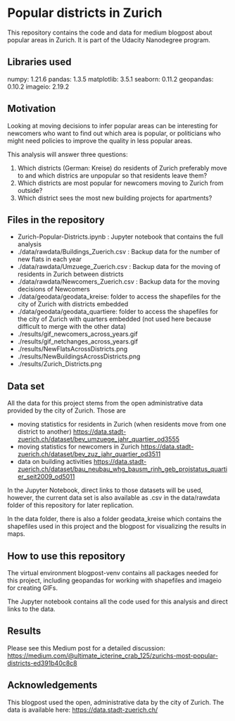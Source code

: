 # Popular districts in Zurich

This repository contains the code and data for medium blogpost about
popular areas in Zurich. It is part of the Udacity Nanodegree program.

## Libraries used

numpy: 1.21.6
pandas: 1.3.5
matplotlib: 3.5.1
seaborn: 0.11.2
geopandas: 0.10.2
imageio: 2.19.2

## Motivation

Looking at moving decisions to infer popular areas can be interesting for newcomers who want
to find out which area is popular, or politicians who might need policies to
improve the quality in less popular areas.

This analysis will answer three questions:

1) Which districts (German: Kreise) do residents of Zurich preferably move to and which districs are unpopular so that residents leave them?
2) Which districts are most popular for newcomers moving to Zurich from outside?
3) Which district sees the most new building projects for apartments?

## Files in the repository

- Zurich-Popular-Districts.ipynb : Jupyter notebook that contains the full analysis
- ./data/rawdata/Buildings_Zuerich.csv : Backup data for the number of new flats in each year
- ./data/rawdata/Umzuege_Zuerich.csv : Backup data for the moving of residents in Zurich between districts
- ./data/rawdata/Newcomers_Zuerich.csv : Backup data for the moving decisions of Newcomers
- ./data/geodata/geodata_kreise: folder to access the shapefiles for the city of Zurich with districts embedded
- ./data/geodata/geodata_quartiere: folder to access the shapefiles for the city of Zurich with quarters embedded (not used here because difficult to merge with the other data)
- ./results/gif_newcomers_across_years.gif
- ./results/gif_netchanges_across_years.gif
- ./results/NewFlatsAcrossDistricts.png
- ./results/NewBuildingsAcrossDistricts.png
- ./results/Zurich_Districts.png

## Data set

All the data for this project stems from the open administrative data provided
by the city of Zurich. Those are

- moving statistics for residents in Zurich (when residents move from one district to another) https://data.stadt-zuerich.ch/dataset/bev_umzuege_jahr_quartier_od3555
- moving statistics for newcomers in Zurich https://data.stadt-zuerich.ch/dataset/bev_zuz_jahr_quartier_od3511
- data on building activities https://data.stadt-zuerich.ch/dataset/bau_neubau_whg_bausm_rinh_geb_projstatus_quartier_seit2009_od5011

In the Jupyter Notebook, direct links to those datasets will be used, however, the current
data set is also available as .csv in the data/rawdata folder of this repository
for later replication.

In the data folder, there is also a folder geodata_kreise which contains the shapefiles
used in this project and the blogpost for visualizing the results in maps.

## How to use this repository

The virtual environment blogpost-venv contains all packages needed for this project,
including geopandas for working with shapefiles and imageio for creating GIFs.

The Jupyter notebook contains all the code used for this analysis and direct links to the data.

## Results

Please see this Medium post for a detailed discussion: https://medium.com/@ultimate_icterine_crab_125/zurichs-most-popular-districts-ed391b40c8c8

## Acknowledgements

This blogpost used the open, administrative data by the city of Zurich. The data is available here: https://data.stadt-zuerich.ch/
